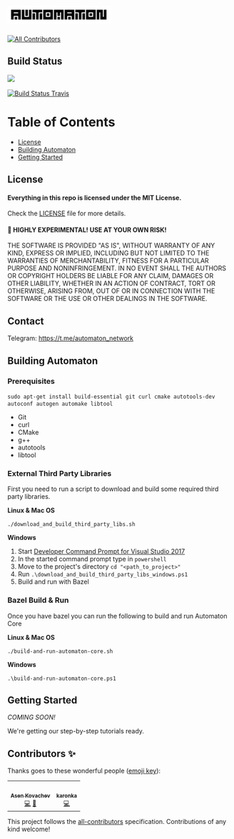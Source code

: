 # <img title="Automaton" width="231" height="39" src="media/automaton-logo-black-on-white-8x8.svg">
<!-- ALL-CONTRIBUTORS-BADGE:START - Do not remove or modify this section -->
[![All Contributors](https://img.shields.io/badge/all_contributors-2-orange.svg?style=flat-square)](#contributors-)
<!-- ALL-CONTRIBUTORS-BADGE:END -->

## Build Status

<img src="https://ci.appveyor.com/api/projects/status/5euy83253gjqdasg/branch/master?svg=true">

[![Build Status Travis](https://travis-ci.org/automaton-network/automaton.svg?branch=master)](https://travis-ci.org/automaton-network/automaton)


Table of Contents
=================

  * [License](#license)
  * [Building Automaton](#building-automaton)
  * [Getting Started](#getting-started)

## License

#### Everything in this repo is licensed under the MIT License.

Check the [LICENSE](LICENSE) file for more details.

#### 🚨  HIGHLY EXPERIMENTAL! USE AT YOUR OWN RISK!

THE SOFTWARE IS PROVIDED "AS IS", WITHOUT WARRANTY OF ANY KIND, EXPRESS OR
IMPLIED, INCLUDING BUT NOT LIMITED TO THE WARRANTIES OF MERCHANTABILITY,
FITNESS FOR A PARTICULAR PURPOSE AND NONINFRINGEMENT. IN NO EVENT SHALL THE
AUTHORS OR COPYRIGHT HOLDERS BE LIABLE FOR ANY CLAIM, DAMAGES OR OTHER
LIABILITY, WHETHER IN AN ACTION OF CONTRACT, TORT OR OTHERWISE, ARISING FROM,
OUT OF OR IN CONNECTION WITH THE SOFTWARE OR THE USE OR OTHER DEALINGS IN
THE SOFTWARE.

## Contact

Telegram: https://t.me/automaton_network

## Building Automaton

### Prerequisites

```
sudo apt-get install build-essential git curl cmake autotools-dev autoconf autogen automake libtool
```

* Git
* curl
* CMake
* g++
* autotools
* libtool

### External Third Party Libraries

First you need to run a script to download and build some required third party libraries.

**Linux & Mac OS**

```
./download_and_build_third_party_libs.sh
```

**Windows**

1. Start [Developer Command Prompt for Visual Studio 2017](https://docs.microsoft.com/en-us/dotnet/framework/tools/developer-command-prompt-for-vs)
2. In the started command prompt type in ``powershell``
3. Move to the project's directory ``cd "<path_to_project>"``
4. Run ``.\download_and_build_third_party_libs_windows.ps1``
5. Build and run with Bazel

### Bazel Build & Run

Once you have bazel you can run the following to build and run Automaton Core

**Linux & Mac OS**
```
./build-and-run-automaton-core.sh
```
**Windows**
```
.\build-and-run-automaton-core.ps1
```

## Getting Started

*COMING SOON!*

We're getting our step-by-step tutorials ready.

## Contributors ✨

Thanks goes to these wonderful people ([emoji key](https://allcontributors.org/docs/en/emoji-key)):

<!-- ALL-CONTRIBUTORS-LIST:START - Do not remove or modify this section -->
<!-- prettier-ignore-start -->
<!-- markdownlint-disable -->
<table>
  <tr>
    <td align="center"><a href="https://github.com/akovachev"><img src="https://avatars1.githubusercontent.com/u/3320144?v=4" width="100px;" alt=""/><br /><sub><b>Asen Kovachev</b></sub></a><br /><a href="https://github.com/automaton-network/automaton/commits?author=akovachev" title="Code">💻</a> <a href="#projectManagement-akovachev" title="Project Management">📆</a></td>
    <td align="center"><a href="https://github.com/karonka"><img src="https://avatars1.githubusercontent.com/u/7265999?v=4" width="100px;" alt=""/><br /><sub><b>karonka</b></sub></a><br /><a href="https://github.com/automaton-network/automaton/commits?author=karonka" title="Code">💻</a></td>
  </tr>
</table>

<!-- markdownlint-enable -->
<!-- prettier-ignore-end -->
<!-- ALL-CONTRIBUTORS-LIST:END -->

This project follows the [all-contributors](https://github.com/all-contributors/all-contributors) specification. Contributions of any kind welcome!